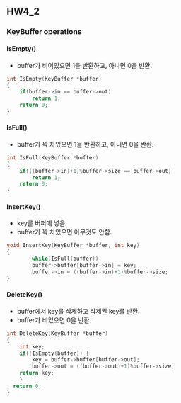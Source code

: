 ## HW4_2

### KeyBuffer operations
#### IsEmpty()
- buffer가 비어있으면 1을 반환하고, 아니면 0을 반환.
```c
int IsEmpty(KeyBuffer *buffer)
{
	if(buffer->in == buffer->out)
		return 1;
	return 0;
}
```

#### IsFull()
- buffer가 꽉 차있으면 1을 반환하고, 아니면 0을 반환.
```c
int IsFull(KeyBuffer *buffer)
{
	if(((buffer->in)+1)%buffer->size == buffer->out)
		return 1;
	return 0;
}
```

#### InsertKey()
- key를 버퍼에 넣음.
- buffer가 꽉 차있으면 아무것도 안함.
```c
void InsertKey(KeyBuffer *buffer, int key)
{
        while(IsFull(buffer));
        buffer->buffer[buffer->in] = key;
        buffer->in = ((buffer->in)+1)%buffer->size;
}
```

#### DeleteKey()
- buffer에서 key를 삭제하고 삭제된 key를 반환.
- buffer가 비었으면 0을 반환.
```c
int DeleteKey(KeyBuffer *buffer)
{
	int key;
	if(!IsEmpty(buffer)) {
		key = buffer->buffer[buffer->out];
		buffer->out = ((buffer->out)+1)%buffer->size;
    return key;
	}
  return 0;
}
```
